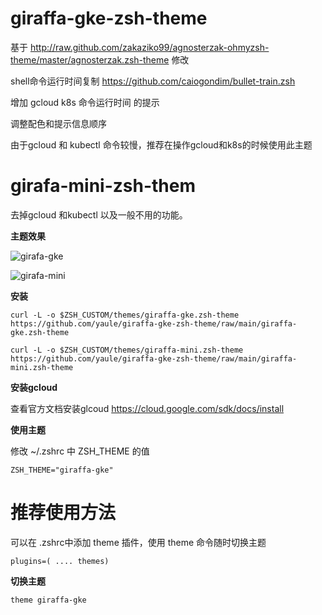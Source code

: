 # giraffa-gke-zsh-theme

基于 http://raw.github.com/zakaziko99/agnosterzak-ohmyzsh-theme/master/agnosterzak.zsh-theme 修改

shell命令运行时间复制 https://github.com/caiogondim/bullet-train.zsh

增加 gcloud k8s 命令运行时间 的提示

调整配色和提示信息顺序

由于gcloud 和 kubectl 命令较慢，推荐在操作gcloud和k8s的时候使用此主题

# girafa-mini-zsh-them

去掉gcloud 和kubectl 以及一般不用的功能。

**主题效果**

![**girafa-gke**](http://raw.github.com/yaule/giraffa-gke-zsh-theme/master/img/girafa-gke.jpg)

![**girafa-mini**](http://raw.github.com/yaule/giraffa-gke-zsh-theme/master/img/girafa-mini.jpg)

**安装**

`curl -L -o $ZSH_CUSTOM/themes/giraffa-gke.zsh-theme https://github.com/yaule/giraffa-gke-zsh-theme/raw/main/giraffa-gke.zsh-theme`

`curl -L -o $ZSH_CUSTOM/themes/giraffa-mini.zsh-theme https://github.com/yaule/giraffa-gke-zsh-theme/raw/main/giraffa-mini.zsh-theme`

**安装gcloud**

查看官方文档安装glcoud  https://cloud.google.com/sdk/docs/install

**使用主题**

修改 ~/.zshrc 中 ZSH_THEME 的值

`ZSH_THEME="giraffa-gke"`

# 推荐使用方法


可以在 .zshrc中添加 theme 插件，使用 theme 命令随时切换主题

`plugins=( .... themes)`

**切换主题**

`theme giraffa-gke`



